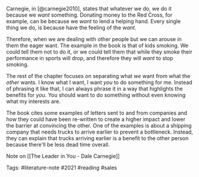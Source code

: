 Carnegie, in [@carnegie2010], states that whatever we do, we do it because we *want* something. Donating money to the Red Cross, for example, can be because we *want* to lend a helping hand. Every single thing we do, is because have the feeling of the *want*. 

Therefore, when we are dealing with other people but we can arouse in them the eager want. The example in the book is that of kids smoking. We could tell them not to do it, or we could tell them that while they smoke their performance in sports will drop, and therefore they will *want* to stop smoking. 

The rest of the chapter focuses on separating what *we* want from what the *other* wants. I know what I want, I want *you* to do something for me. Instead of phrasing it like that, I can always phrase it in a way that highlights the benefits for *you*. You should want to do something without even knowing what my interests are. 

The book cites some examples of letters sent to and from companies and how they could have been re-written to create a higher impact and lower the barrier at convincing the other. One of the examples is about a shipping company that needs trucks to arrive earlier to prevent a bottleneck. Instead, they can explain that trucks arriving earlier is a benefit to the other person because there'll be less dead time overall. 

Note on [[The Leader in You - Dale Carnegie]]

Tags: #literature-note #2021 #reading #sales



